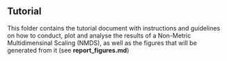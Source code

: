 ## Tutorial

This folder contains the tutorial document with instructions and guidelines on how to conduct, plot and analyse the results of a Non-Metric Multidimensinal Scaling (NMDS), as well as the figures that will be generated from it (see **report_figures.md**)
